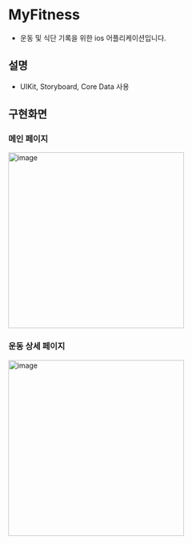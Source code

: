 # MyFitness
- 운동 및 식단 기록을 위한 ios 어플리케이션입니다.

## 설명
- UIKit, Storyboard, Core Data 사용

## 구현화면
### 메인 페이지
<img width="351" alt="image" src="https://user-images.githubusercontent.com/28583563/162225583-e904e7e6-80a3-44ef-8d11-9d8fc404b0d1.png">

### 운동 상세 페이지
<img width="351" alt="image" src="https://user-images.githubusercontent.com/28583563/162225583-e904e7e6-80a3-44ef-8d11-9d8fc404b0d1.png">
